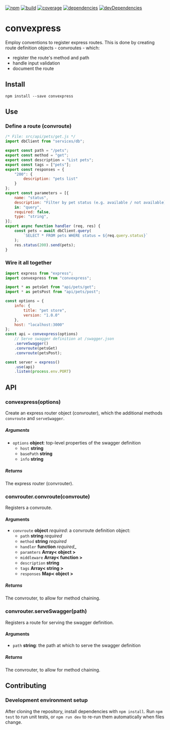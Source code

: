 [![npm](https://badge.fury.io/js/convexpress.svg)](https://badge.fury.io/js/convexpress)
[![build](https://travis-ci.org/staticdeploy/convexpress.svg?branch=master)](https://travis-ci.org/staticdeploy/convexpress)
[![coverage](https://codecov.io/github/staticdeploy/convexpress/coverage.svg?branch=master)](https://codecov.io/github/staticdeploy/convexpress?branch=master)
[![dependencies](https://david-dm.org/staticdeploy/convexpress.svg)](https://david-dm.org/staticdeploy/convexpress)
[![devDependencies](https://david-dm.org/staticdeploy/convexpress/dev-status.svg)](https://david-dm.org/staticdeploy/convexpress#info=devDependencies)

# convexpress

Employ conventions to register express routes. This is done by creating route
definition objects - convroutes - which:

* register the route's method and path
* handle input validation
* document the route

## Install

`npm install --save convexpress`

## Use

### Define a route (convroute)

```js
/* File: src/api/pets/get.js */
import dbClient from "services/db";

export const path = "/pets";
export const method = "get";
export const description = "List pets";
export const tags = ["pets"];
export const responses = {
    "200": {
        description: "pets list"
    }
};
export const parameters = [{
    name: "status",
    description: "Filter by pet status (e.g. available / not available)"
    in: "query",
    required: false,
    type: "string",
}];
export async function handler (req, res) {
    const pets = await dbClient.query(
        `SELECT * FROM pets WHERE status = ${req.query.status}`
    );
    res.status(200).send(pets);
}
```

### Wire it all together

```js
import express from "express";
import convexpress from "convexpress";

import * as petsGet from "api/pets/get";
import * as petsPost from "api/pets/post";

const options = {
    info: {
        title: "pet store",
        version: "1.0.0"
    },
    host: "localhost:3000"
};
const api = convexpress(options)
    // Serve swagger definition at /swagger.json
    .serveSwagger()
    .convroute(petsGet)
    .convroute(petsPost);

const server = express()
    .use(api)
    .listen(process.env.PORT)
```

## API

### convexpress(options)

Create an express router object (convrouter), which the additional methods
`convroute` and `serveSwagger`.

##### Arguments

* `options` **object**: top-level properties of the swagger definition
  * `host` **string**
  * `basePath` **string**
  * `info` **string**

##### Returns

The express router (convrouter).

### convrouter.convroute(convroute)

Registers a convroute.

#### Arguments

* `convroute` **object** _required_: a convroute definition object:
  * `path` **string** _required_
  * `method` **string** _required_
  * `handler` **function** _required__
  * `paramters` **Array< object >**
  * `middleware` **Array< function >**
  * `description` **string**
  * `tags` **Array< string >**
  * `responses` **Map< object >**

##### Returns

The convrouter, to allow for method chaining.

### convrouter.serveSwagger(path)

Registers a route for serving the swagger definition.

#### Arguments

* `path` **string**: the path at which to serve the swagger definition

##### Returns

The convrouter, to allow for method chaining.


## Contributing

### Development environment setup

After cloning the repository, install dependencies with `npm install`. Run
`npm test` to run unit tests, or `npm run dev` to re-run them automatically
when files change.
